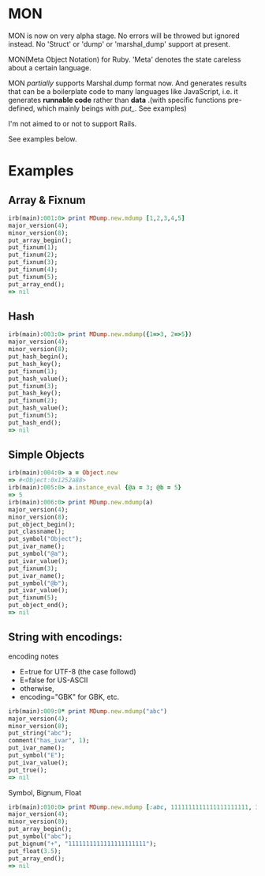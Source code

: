 MON
===

MON is now on very alpha stage. No errors will be throwed but ignored instead. No 'Struct' or 'dump' or 'marshal_dump' support at present.

MON(Meta Object Notation) for Ruby. 'Meta' denotes the state careless about a certain language.

MON *partially* supports Marshal.dump format now. And generates results that can be a boilerplate code to many languages like JavaScript, i.e. it generates **runnable code** rather than **data** .(with specific functions pre-defined, which mainly beings with *put_*. See examples)

I'm not aimed to or not to support Rails. 



See examples below.


Examples
========

Array & Fixnum
--------------


```ruby
irb(main):001:0> print MDump.new.mdump [1,2,3,4,5]
major_version(4);
minor_version(8);
put_array_begin();
put_fixnum(1);
put_fixnum(2);
put_fixnum(3);
put_fixnum(4);
put_fixnum(5);
put_array_end();
=> nil
```

Hash
----

```ruby
irb(main):003:0> print MDump.new.mdump({1=>3, 2=>5})
major_version(4);
minor_version(8);
put_hash_begin();
put_hash_key();
put_fixnum(1);
put_hash_value();
put_fixnum(3);
put_hash_key();
put_fixnum(2);
put_hash_value();
put_fixnum(5);
put_hash_end();
=> nil

```

Simple Objects
--------------

```ruby
irb(main):004:0> a = Object.new
=> #<Object:0x1252a88>
irb(main):005:0> a.instance_eval {@a = 3; @b = 5}
=> 5
irb(main):006:0> print MDump.new.mdump(a)
major_version(4);
minor_version(8);
put_object_begin();
put_classname();
put_symbol("Object");
put_ivar_name();
put_symbol("@a");
put_ivar_value();
put_fixnum(3);
put_ivar_name();
put_symbol("@b");
put_ivar_value();
put_fixnum(5);
put_object_end();
=> nil
```


String with encodings:
----------------------

encoding notes
* E=true for UTF-8 (the case followd)
* E=false for US-ASCII
* otherwise, 
* encoding="GBK" for GBK, etc.

```ruby
irb(main):009:0* print MDump.new.mdump("abc")
major_version(4);
minor_version(8);
put_string("abc");
comment("has_ivar", 1);
put_ivar_name();
put_symbol("E");
put_ivar_value();
put_true();
=> nil
```

Symbol, Bignum, Float

```ruby
irb(main):010:0> print MDump.new.mdump [:abc, 1111111111111111111111, 3.5]
major_version(4);
minor_version(8);
put_array_begin();
put_symbol("abc");
put_bignum("+", "1111111111111111111111");
put_float(3.5);
put_array_end();
=> nil
```
